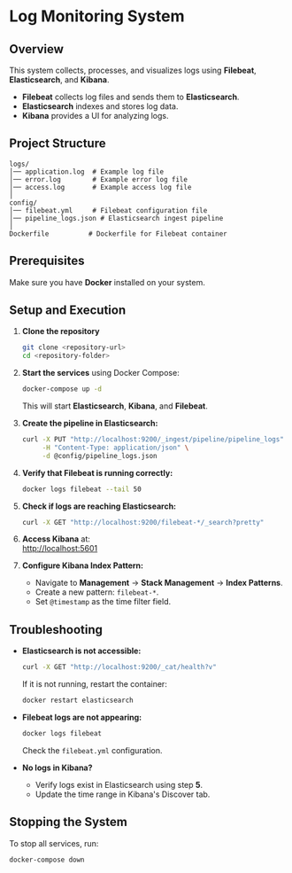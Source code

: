# Log Monitoring System

## Overview
This system collects, processes, and visualizes logs using **Filebeat**, **Elasticsearch**, and **Kibana**.

- **Filebeat** collects log files and sends them to **Elasticsearch**.
- **Elasticsearch** indexes and stores log data.
- **Kibana** provides a UI for analyzing logs.

## Project Structure
```
logs/
│── application.log  # Example log file
│── error.log        # Example error log file
│── access.log       # Example access log file
│
config/
│── filebeat.yml     # Filebeat configuration file
│── pipeline_logs.json # Elasticsearch ingest pipeline
│
Dockerfile          # Dockerfile for Filebeat container
```

## Prerequisites
Make sure you have **Docker** installed on your system.

## Setup and Execution

1. **Clone the repository**
   ```sh
   git clone <repository-url>
   cd <repository-folder>
   ```

2. **Start the services** using Docker Compose:
   ```sh
   docker-compose up -d
   ```
   This will start **Elasticsearch**, **Kibana**, and **Filebeat**.

3. **Create the pipeline in Elasticsearch:**
   ```sh
   curl -X PUT "http://localhost:9200/_ingest/pipeline/pipeline_logs" \
        -H "Content-Type: application/json" \
        -d @config/pipeline_logs.json
   ```

4. **Verify that Filebeat is running correctly:**
   ```sh
   docker logs filebeat --tail 50
   ```

5. **Check if logs are reaching Elasticsearch:**
   ```sh
   curl -X GET "http://localhost:9200/filebeat-*/_search?pretty"
   ```

6. **Access Kibana** at:  
   [http://localhost:5601](http://localhost:5601)

7. **Configure Kibana Index Pattern:**
   - Navigate to **Management** → **Stack Management** → **Index Patterns**.
   - Create a new pattern: `filebeat-*`.
   - Set `@timestamp` as the time filter field.

## Troubleshooting

- **Elasticsearch is not accessible:**
  ```sh
  curl -X GET "http://localhost:9200/_cat/health?v"
  ```
  If it is not running, restart the container:
  ```sh
  docker restart elasticsearch
  ```

- **Filebeat logs are not appearing:**
  ```sh
  docker logs filebeat
  ```
  Check the `filebeat.yml` configuration.

- **No logs in Kibana?**
  - Verify logs exist in Elasticsearch using step **5**.
  - Update the time range in Kibana's Discover tab.

## Stopping the System
To stop all services, run:
```sh
docker-compose down
```

